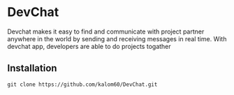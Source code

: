 #  DevChat

Devchat makes it easy to  find and communicate with project partner  anywhere in the world by sending and receiving messages in real time. With devchat app, developers are able to do projects togather

##  Installation
```install on ubuntu 20.04 machine using the ff command
git clone https://github.com/kalom60/DevChat.git
```
